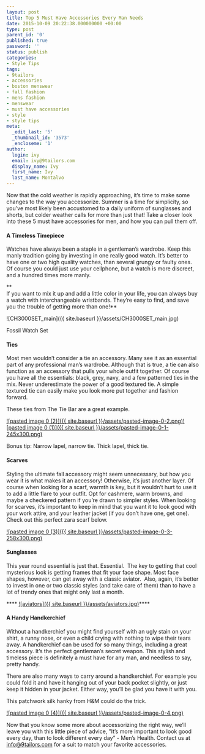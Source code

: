 ```yaml
---
layout: post
title: Top 5 Must Have Accessories Every Man Needs
date: 2015-10-09 20:22:38.000000000 +00:00
type: post
parent_id: '0'
published: true
password: ''
status: publish
categories:
- Style Tips
tags:
- 9tailors
- accessories
- boston menswear
- fall fashion
- mens fashion
- menswear
- must have accessories
- style
- style tips
meta:
  _edit_last: '5'
  _thumbnail_id: '3573'
  _encloseme: '1'
author:
  login: ivy
  email: ivy@9tailors.com
  display_name: Ivy
  first_name: Ivy
  last_name: Montalvo
---
```

Now that the cold weather is rapidly approaching, it’s time to make some changes to the way you accessorize. Summer is a time for simplicity, so you’ve most likely been accustomed to a daily uniform of sunglasses and shorts, but colder weather calls for more than just that! Take a closer look into these 5 must have accessories for men, and how you can pull them off.

#### A Timeless Timepiece

Watches have always been a staple in a gentleman’s wardrobe. Keep this manly tradition going by investing in one really good watch. It’s better to have one or two high quality watches, than several grungy or faulty ones. Of course you could just use your cellphone, but a watch is more discreet, and a hundred times more manly.

**  
If you want to mix it up and add a little color in your life, you can always buy a watch with interchangeable wristbands. They’re easy to find, and save you the trouble of getting more than one!**

![CH3000SET_main]({{ site.baseurl }}/assets/CH3000SET_main.jpg)

Fossil Watch Set

#### Ties

Most men wouldn’t consider a tie an accessory. Many see it as an essential part of any professional man’s wardrobe. Although that is true, a tie can also function as an accessory that pulls your whole outfit together. Of course you have all the essentials: black, grey, navy, and a few patterned ties in the mix. Never underestimate the power of a good textured tie. A simple textured tie can easily make you look more put together and fashion forward.

These ties from The Tie Bar are a great example.

[![pasted image 0 (2)]({{ site.baseurl }}/assets/pasted-image-0-2.png)![pasted image 0 (1)]({{ site.baseurl }}/assets/pasted-image-0-1-245x300.png)](http://blog.9tailors.com/uploads/pasted-image-0-2.png)

Bonus tip: Narrow lapel, narrow tie. Thick lapel, thick tie.

#### Scarves

Styling the ultimate fall accessory might seem unnecessary, but how you wear it is what makes it an accessory! Otherwise, it’s just another layer. Of course when looking for a scarf, warmth is key, but it wouldn’t hurt to use it to add a little flare to your outfit. Opt for cashmere, warm browns, and maybe a checkered pattern if you’re drawn to simpler styles. When looking for scarves, it’s important to keep in mind that you want it to look good with your work attire, and your leather jacket (if you don’t have one, get one). Check out this perfect zara scarf below.

[![pasted image 0 (3)]({{ site.baseurl }}/assets/pasted-image-0-3-258x300.png)](http://blog.9tailors.com/uploads/pasted-image-0-3.png)

#### Sunglasses

This year round essential is just that. Essential.  The key to getting that cool mysterious look is getting frames that fit your face shape. Most face shapes, however, can get away with a classic aviator.  Also, again, it’s better to invest in one or two classic styles (and take care of them) than to have a lot of trendy ones that might only last a month.

**** [![aviators]({{ site.baseurl }}/assets/aviators.jpg)](http://blog.9tailors.com/uploads/aviators.jpg)****

#### A Handy Handkerchief

Without a handkerchief you might find yourself with an ugly stain on your shirt, a runny nose, or even a child crying with nothing to wipe their tears away. A handkerchief can be used for so many things, including a great accessory. It’s the perfect gentleman’s secret weapon. This stylish and timeless piece is definitely a must have for any man, and needless to say, pretty handy.

There are also many ways to carry around a handkerchief. For example you could fold it and have it hanging out of your back pocket slightly, or just keep it hidden in your jacket. Either way, you’ll be glad you have it with you.

This patchwork silk hanky from H&M could do the trick.

[![pasted image 0 (4)]({{ site.baseurl }}/assets/pasted-image-0-4.png)](http://blog.9tailors.com/uploads/pasted-image-0-4.png)

Now that you know some more about accessorizing the right way, we’ll leave you with this little piece of advice, ”It’s more important to look good every day, than to look different every day” - Men’s Health. Contact us at [info@9tailors.com](mailto:info@9tailors.com) for a suit to match your favorite accessories.
